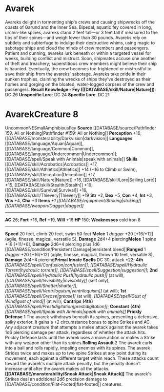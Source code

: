 ﻿---
ac: '26'
alignment: NE
charisma: '+3'
climb_speed: '20'
constitution: '+4'
creature_ability:
- Prickly Defense
- Rolling Assault
- Sneak Attack
dexterity: '+5'
fortitude: '+16'
hp: '150'
id: '998'
intelligence: '+3'
land_speed: '20'
language:
- '[[DATABASE/language/Aquan|Aquan]]'
- '[[DATABASE/language/Common|Common]]'
- '[[DATABASE/language/Undercommon|Undercommon]] ; [[DATABASE/spell/Speak with Animals|speak
  with animals]]'
level: '8'
max_speed: '50'
name: Avarek
perception: '+16'
rarity: Uncommon
reflex: '+19'
sense:
- '[[DATABASE/monsterability/Darkvision|darkvision]]'
size: Small
skill:
- '[[DATABASE/skill/Acrobatics|Acrobatics]] +17'
- '[[DATABASE/skill/Athletics|Athletics]] +14'
- '[[DATABASE/skill/Deception|Deception]] +17'
- '[[DATABASE/skill/Nature|Nature]] +16'
- '[[DATABASE/skill/Lore|SailingLore]] +15'
- '[[DATABASE/skill/Stealth|Stealth]] +19'
- '[[DATABASE/skill/Survival|Survival]] +16'
- '[[DATABASE/skill/Thievery|Thievery]] +19'
source: '[[DATABASE/source/Pathfinder 159. All or Nothing|Pathfinder #159: All or
  Nothing]]'
speed:
- 20 feet
- climb 20 feet
- swim 50 feet
spell:
- '[[DATABASE/spell/Confusion|Confusion]]'
- '[[DATABASE/spell/Grease|Grease]]'
- '[[DATABASE/spell/Gust of Wind|Gust of Wind]]'
- '[[DATABASE/spell/Hydraulic Push|Hydraulic Push]]'
- '[[DATABASE/spell/Hydraulic Torrent|Hydraulic Torrent]]'
- '[[DATABASE/spell/Invisibility|Invisibility]]'
- '[[DATABASE/spell/Prestidigitation|Prestidigitation]]'
- '[[DATABASE/spell/Shatter|Shatter]]'
- '[[DATABASE/spell/Speak with Animals|Speak with Animals]]'
- '[[DATABASE/spell/Suggestion|Suggestion]]'
- '[[DATABASE/spell/Ventriloquism|Ventriloquism]]'
strength: '+2'
strength_req: '2'
strongest_save:
- Reflex
swim_speed: '50'
trait:
- '[[DATABASE/trait/Amphibious|Amphibious]]'
- '[[DATABASE/trait/Fey|Fey]]'
- '[[DATABASE/trait/Uncommon|Uncommon]]'
type: Creature
vision: Darkvision
weakest_save:
- Fortitude
- Will
weakness:
- cold iron 8
will: '+16'
wisdom: '+4'

---
# Avarek

Avareks delight in tormenting ship's crews and causing shipwrecks off the coasts of Garund and the Inner Sea. Bipedal, aquatic fey covered in long, urchin-like spines, avareks stand 2 feet tall—or 3 feet tall if measured to the tips of their spines—and weigh fewer than 30 pounds.
 Avareks rely on subtlety and subterfuge to indulge their destructive whims, using magic to sabotage ships and cloud the minds of crew members and passengers. Patient and cunning, avareks lurk beneath or within a targeted vessel for weeks, building conflict and mistrust. Soon, shipmates accuse one another of theft and treachery; superstitious crew members might believe their ship is haunted. Eventually, the crew becomes too frightened or mistrustful to save their ship from the avareks' sabotage.
 Avareks take pride in their sunken trophies, claiming the wrecks of ships they've destroyed as their homes and gorging on the bloated, water-logged corpses of the crew and passengers.
**Recall Knowledge - Fey ([[DATABASE/skill/Nature|Nature]])**: DC 26
**Unspecific Lore**: DC 24
**Specific Lore**: DC 21

# Avarek<span class="item-type">Creature 8</span>

<span class="trait-uncommon item-trait">Uncommon</span><span class="trait-alignment item-trait">NE</span><span class="trait-size item-trait">Small</span><span class="item-trait">Amphibious</span><span class="item-trait">Fey</span>
**Source** [[DATABASE/source/Pathfinder 159. All or Nothing|Pathfinder #159: All or Nothing]]
**Perception** +16; [[DATABASE/monsterability/Darkvision|darkvision]]
**Languages** [[DATABASE/language/Aquan|Aquan]], [[DATABASE/language/Common|Common]], [[DATABASE/language/Undercommon|Undercommon]]; [[DATABASE/spell/Speak with Animals|speak with animals]]
**Skills** [[DATABASE/skill/Acrobatics|Acrobatics]] +17, [[DATABASE/skill/Athletics|Athletics]] +14 (+16 to Climb or Swim), [[DATABASE/skill/Deception|Deception]] +17, [[DATABASE/skill/Nature|Nature]] +16, [[DATABASE/skill/Lore|Sailing Lore]] +15, [[DATABASE/skill/Stealth|Stealth]] +19, [[DATABASE/skill/Survival|Survival]] +16, [[DATABASE/skill/Thievery|Thievery]] +19
**Str** +2, **Dex** +5, **Con** +4, **Int** +3, **Wis** +4, **Cha** +3
**Items** _+1 [[DATABASE/equipment/Striking|striking]] [[DATABASE/weapon/Dagger|dagger]]_

---
**AC** 26; **Fort** +16, **Ref** +19, **Will** +16
**HP** 150; **Weaknesses** cold iron 8

---
**Speed** 20 feet, climb 20 feet, swim 50 feet
<span class="in-box-ability">**Melee** <span class="action-icon">1</span> _dagger_ +20 [+16/+12] (agile, finesse, magical, versatile S), **Damage** 2d4+4 piercing</span><span class="in-box-ability">**Melee** <span class="action-icon">1</span> spine +16 [+11/+6], **Damage** 2d6+4 piercing plus 1d6 [[DATABASE/condition/Persistent Damage|persistent bleed]]</span><span class="in-box-ability">**Ranged** <span class="action-icon">1</span> _dagger_ +20 [+16/+12] (agile, finesse, magical, thrown 10 feet, versatile S), **Damage** 2d4+4 piercing</span>**Primal Innate Spells** DC 30, attack +22; **4th** _[[DATABASE/spell/Confusion|confusion]]_, _[[DATABASE/spell/Hydraulic Torrent|hydraulic torrent]]_, _[[DATABASE/spell/Suggestion|suggestion]]_; **2nd** _[[DATABASE/spell/Hydraulic Push|hydraulic push]]_ (at will), _[[DATABASE/spell/Invisibility|invisibility]]_ (self only), _[[DATABASE/spell/Shatter|shatter]]_, _[[DATABASE/spell/Ventriloquism|ventriloquism]]_ (at will); **1st** _[[DATABASE/spell/Grease|grease]]_ (at will), _[[DATABASE/spell/Gust of Wind|gust of wind]]_ (at will); **Cantrips** **(4th)** _[[DATABASE/spell/Prestidigitation|prestidigitation]]_; **Constant** **(4th)** _[[DATABASE/spell/Speak with Animals|speak with animals]]_
<span class="in-box-ability">**Prickly Defense** <span class="action-icon">1</span> The avarek withdraws beneath its spines, presenting a defensive, spiky exterior. It gains a +2 circumstance bonus to spine Strikes and AC. Any adjacent creature that attempts a melee attack against the avarek takes 1d6 piercing damage per attack, regardless of whether the attack hits. Prickly Defense lasts until the avarek uses a move action or makes a Strike with any weapon other than its spines.</span><span class="in-box-ability">**Rolling Assault** <span class="action-icon">2</span> The avarek curls into a ball and rolls rapidly, impaling enemies with its spines. The avarek Strides twice and makes up to two spine Strikes at any point during its movement, each against a different target within reach. These attacks count toward the avarek's multiple attack penalty, but the penalty doesn't increase until after the avarek makes all the attacks.</span><span class="in-box-ability">**[[DATABASE/monsterability/Sneak Attack|Sneak Attack]]** The avarek's Strikes deal an additional 2d6 precision damage to [[DATABASE/condition/Flat-Footed|flat-footed]] creatures.</span>
